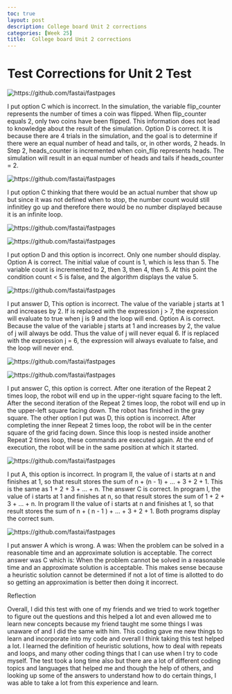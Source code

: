 ```yaml
---
toc: true
layout: post
description: College board Unit 2 corrections
categories: [Week 25]
title:  College board Unit 2 corrections
---
```


# Test Corrections for Unit 2 Test

![]({{site.baseurl}}/images2/bingggg.png "https://github.com/fastai/fastpages") 

I put option C which is incorrect. In the simulation, the variable flip_counter represents the number of times a coin was flipped. When flip_counter equals 2, only two coins have been flipped. This information does not lead to knowledge about the result of the simulation. Option D  is correct. It is because there are 4 trials in the simulation, and the goal is to determine if there were an equal number of head and tails, or, in other words, 2 heads. In Step 2, heads_counter is incremented when coin_flip represents heads. The simulation will result in an equal number of heads and tails if heads_counter = 2.


![]({{site.baseurl}}/images2/bonggg.png "https://github.com/fastai/fastpages") 

I put option  C thinking that there would be an actual number that show up but since it was not defined when to stop, the number count would still infinitley go up and therefore there would be no number displayed because it is an infinite loop. 

![]({{site.baseurl}}/images2/binggg.png "https://github.com/fastai/fastpages") 

![]({{site.baseurl}}/images2/binggg1.png "https://github.com/fastai/fastpages") 


I put option D and this option is incorrect. Only one number should display. Option A is correct. The initial value of count is 1, which is less than 5. The variable count is incremented to 2, then 3, then 4, then 5. At this point the condition count < 5 is false, and the algorithm displays the value 5.



![]({{site.baseurl}}/images2/bongg.png "https://github.com/fastai/fastpages") 

I put answer D, This option is incorrect. The value of the variable j starts at 1 and increases by 2. If <MISSING CONDITION> is replaced with the expression j > 7, the expression will evaluate to true when j is 9 and the loop will end. Option A is correct. Because the value of the variable j starts at 1 and increases by 2, the value of j will always be odd. Thus the value of j will never equal 6. If <MISSING CONDITION> is replaced with the expression j = 6, the expression will always evaluate to false, and the loop will never end.



![]({{site.baseurl}}/images2/bingg.png "https://github.com/fastai/fastpages") 

![]({{site.baseurl}}/images2/bingg2.png "https://github.com/fastai/fastpages") 


I put answer C, this option is correct. After one iteration of the Repeat 2 times loop, the robot will end up in the upper-right square facing to the left. After the second iteration of the Repeat 2 times loop, the robot will end up in the upper-left square facing down. The robot has finished in the gray square. The other option I put was D, this option is incorrect. After completing the inner Repeat 2 times loop, the robot will be in the center square of the grid facing down. Since this loop is nested inside another Repeat 2 times loop, these commands are executed again. At the end of execution, the robot will be in the same position at which it started.

![]({{site.baseurl}}/images2/bong.png "https://github.com/fastai/fastpages") 

I put A, this option is incorrect. In program II, the value of i starts at n and finishes at 1, so that result stores the sum of n + (n - 1) + ... + 3 + 2 + 1. This is the same as 1 + 2 + 3 + ... + n. The answer C is correct. In program I, the value of i starts at 1 and finishes at n, so that result stores the sum of 1 + 2 + 3 + ... + n. In program II the value of i starts at n and finishes at 1, so that result stores the sum of n + ( n - 1 ) + ... + 3 + 2 + 1. Both programs display the correct sum.

![]({{site.baseurl}}/images2/bing.png "https://github.com/fastai/fastpages") 

I put answer A which is wrong. A was: When the problem can be solved in a reasonable time and an approximate solution is acceptable. The correct answer was C which is: When the problem cannot be solved in a reasonable time and an approximate solution is acceptable. This makes sense because a heuristic solution cannot be determined if not a lot of time is allotted to do so getting an approximation is better then doing it incorrect. 




Reflection

Overall, I did this test with one of my friends and we tried to work together to figure out the questions and this helped a lot and even allowed me to learn new concepts because my friend taught me some things I was unaware of and I did the same with him. This coding gave me new things to learn and incorporate into my code and overall I think taking this test helped a lot. I learned the definition of heuristic solutions, how to deal with repeats and loops, and many other coding things that I can use when I try to code myself. The test took a long time also but there are a lot of different coding topics and languages that helped me and though the help of others, and looking up some of the answers to understand how to do certain things, I was able to take a lot from this experience and learn. 


